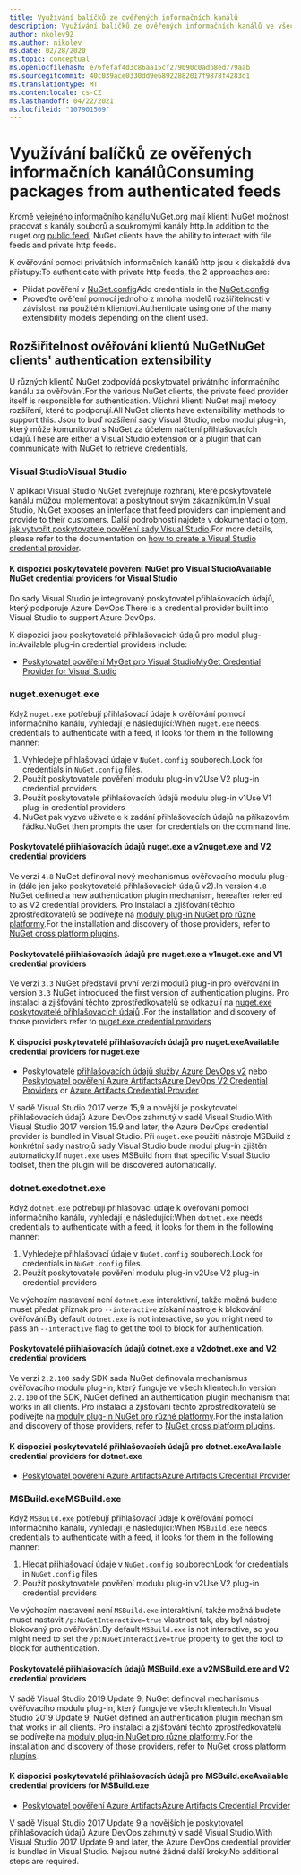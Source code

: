 ```yaml
---
title: Využívání balíčků ze ověřených informačních kanálů
description: Využívání balíčků ze ověřených informačních kanálů ve všech scénářích klientů NuGet
author: nkolev92
ms.author: nikolev
ms.date: 02/28/2020
ms.topic: conceptual
ms.openlocfilehash: e76fefaf4d3c86aa15cf279090c0adb8ed779aab
ms.sourcegitcommit: 40c039ace0330dd9e68922882017f9878f4283d1
ms.translationtype: MT
ms.contentlocale: cs-CZ
ms.lasthandoff: 04/22/2021
ms.locfileid: "107901509"
---
```

# <a name="consuming-packages-from-authenticated-feeds"></a><span data-ttu-id="6a224-103">Využívání balíčků ze ověřených informačních kanálů</span><span class="sxs-lookup"><span data-stu-id="6a224-103">Consuming packages from authenticated feeds</span></span>

<span data-ttu-id="6a224-104">Kromě [veřejného informačního kanálu](https://api.nuget.org/v3/index.json)NuGet.org mají klienti NuGet možnost pracovat s kanály souborů a soukromými kanály http.</span><span class="sxs-lookup"><span data-stu-id="6a224-104">In addition to the nuget.org [public feed](https://api.nuget.org/v3/index.json), NuGet clients have the ability to interact with file feeds and private http feeds.</span></span>


<span data-ttu-id="6a224-105">K ověřování pomocí privátních informačních kanálů http jsou k diskaždé dva přístupy:</span><span class="sxs-lookup"><span data-stu-id="6a224-105">To authenticate with private http feeds, the 2 approaches are:</span></span>

* <span data-ttu-id="6a224-106">Přidat pověření v [NuGet.config](../reference/nuget-config-file.md#packagesourcecredentials)</span><span class="sxs-lookup"><span data-stu-id="6a224-106">Add credentials in the [NuGet.config](../reference/nuget-config-file.md#packagesourcecredentials)</span></span>
* <span data-ttu-id="6a224-107">Proveďte ověření pomocí jednoho z mnoha modelů rozšiřitelnosti v závislosti na použitém klientovi.</span><span class="sxs-lookup"><span data-stu-id="6a224-107">Authenticate using one of the many extensibility models depending on the client used.</span></span>

## <a name="nuget-clients-authentication-extensibility"></a><span data-ttu-id="6a224-108">Rozšiřitelnost ověřování klientů NuGet</span><span class="sxs-lookup"><span data-stu-id="6a224-108">NuGet clients' authentication extensibility</span></span>

<span data-ttu-id="6a224-109">U různých klientů NuGet zodpovídá poskytovatel privátního informačního kanálu za ověřování.</span><span class="sxs-lookup"><span data-stu-id="6a224-109">For the various NuGet clients, the private feed provider itself is responsible for authentication.</span></span>
<span data-ttu-id="6a224-110">Všichni klienti NuGet mají metody rozšíření, které to podporují.</span><span class="sxs-lookup"><span data-stu-id="6a224-110">All NuGet clients have extensibility methods to support this.</span></span> <span data-ttu-id="6a224-111">Jsou to buď rozšíření sady Visual Studio, nebo modul plug-in, který může komunikovat s NuGet za účelem načtení přihlašovacích údajů.</span><span class="sxs-lookup"><span data-stu-id="6a224-111">These are either a Visual Studio extension or a plugin that can communicate with NuGet to retrieve credentials.</span></span>

### <a name="visual-studio"></a><span data-ttu-id="6a224-112">Visual Studio</span><span class="sxs-lookup"><span data-stu-id="6a224-112">Visual Studio</span></span>

<span data-ttu-id="6a224-113">V aplikaci Visual Studio NuGet zveřejňuje rozhraní, které poskytovatelé kanálu můžou implementovat a poskytnout svým zákazníkům.</span><span class="sxs-lookup"><span data-stu-id="6a224-113">In Visual Studio, NuGet exposes an interface that feed providers can implement and provide to their customers.</span></span> <span data-ttu-id="6a224-114">Další podrobnosti najdete v dokumentaci o [tom, jak vytvořit poskytovatele pověření sady Visual Studio](../reference/extensibility/NuGet-Credential-Providers-for-Visual-Studio.md).</span><span class="sxs-lookup"><span data-stu-id="6a224-114">For more details, please refer to the documentation on [how to create a Visual Studio credential provider](../reference/extensibility/NuGet-Credential-Providers-for-Visual-Studio.md).</span></span>

#### <a name="available-nuget-credential-providers-for-visual-studio"></a><span data-ttu-id="6a224-115">K dispozici poskytovatelé pověření NuGet pro Visual Studio</span><span class="sxs-lookup"><span data-stu-id="6a224-115">Available NuGet credential providers for Visual Studio</span></span>

<span data-ttu-id="6a224-116">Do sady Visual Studio je integrovaný poskytovatel přihlašovacích údajů, který podporuje Azure DevOps.</span><span class="sxs-lookup"><span data-stu-id="6a224-116">There is a credential provider built into Visual Studio to support Azure DevOps.</span></span>


<span data-ttu-id="6a224-117">K dispozici jsou poskytovatelé přihlašovacích údajů pro modul plug-in:</span><span class="sxs-lookup"><span data-stu-id="6a224-117">Available plug-in credential providers include:</span></span>

* [<span data-ttu-id="6a224-118">Poskytovatel pověření MyGet pro Visual Studio</span><span class="sxs-lookup"><span data-stu-id="6a224-118">MyGet Credential Provider for Visual Studio</span></span>](http://docs.myget.org/docs/reference/credential-provider-for-visual-studio)

### <a name="nugetexe"></a><span data-ttu-id="6a224-119">nuget.exe</span><span class="sxs-lookup"><span data-stu-id="6a224-119">nuget.exe</span></span>

<span data-ttu-id="6a224-120">Když `nuget.exe` potřebují přihlašovací údaje k ověřování pomocí informačního kanálu, vyhledají je následující:</span><span class="sxs-lookup"><span data-stu-id="6a224-120">When `nuget.exe` needs credentials to authenticate with a feed, it looks for them in the following manner:</span></span>

1. <span data-ttu-id="6a224-121">Vyhledejte přihlašovací údaje v `NuGet.config` souborech.</span><span class="sxs-lookup"><span data-stu-id="6a224-121">Look for credentials in `NuGet.config` files.</span></span>
1. <span data-ttu-id="6a224-122">Použít poskytovatele pověření modulu plug-in v2</span><span class="sxs-lookup"><span data-stu-id="6a224-122">Use V2 plug-in credential providers</span></span>
1. <span data-ttu-id="6a224-123">Použít poskytovatele přihlašovacích údajů modulu plug-in v1</span><span class="sxs-lookup"><span data-stu-id="6a224-123">Use V1 plug-in credential providers</span></span>
1. <span data-ttu-id="6a224-124">NuGet pak vyzve uživatele k zadání přihlašovacích údajů na příkazovém řádku.</span><span class="sxs-lookup"><span data-stu-id="6a224-124">NuGet then prompts the user for credentials on the command line.</span></span>

#### <a name="nugetexe-and-v2-credential-providers"></a><span data-ttu-id="6a224-125">Poskytovatelé přihlašovacích údajů nuget.exe a v2</span><span class="sxs-lookup"><span data-stu-id="6a224-125">nuget.exe and V2 credential providers</span></span>

<span data-ttu-id="6a224-126">Ve verzi `4.8` NuGet definoval nový mechanismus ověřovacího modulu plug-in (dále jen jako poskytovatelé přihlašovacích údajů v2).</span><span class="sxs-lookup"><span data-stu-id="6a224-126">In version `4.8` NuGet defined a new authentication plugin mechanism, hereafter referred to as V2 credential providers.</span></span>
<span data-ttu-id="6a224-127">Pro instalaci a zjišťování těchto zprostředkovatelů se podívejte na [moduly plug-in NuGet pro různé platformy](../reference/extensibility/NuGet-Cross-Platform-Plugins.md#plugin-installation-and-discovery).</span><span class="sxs-lookup"><span data-stu-id="6a224-127">For the installation and discovery of those providers, refer to [NuGet cross platform plugins](../reference/extensibility/NuGet-Cross-Platform-Plugins.md#plugin-installation-and-discovery).</span></span>

#### <a name="nugetexe-and-v1-credential-providers"></a><span data-ttu-id="6a224-128">Poskytovatelé přihlašovacích údajů pro nuget.exe a v1</span><span class="sxs-lookup"><span data-stu-id="6a224-128">nuget.exe and V1 credential providers</span></span>

<span data-ttu-id="6a224-129">Ve verzi `3.3` NuGet představil první verzi modulů plug-in pro ověřování.</span><span class="sxs-lookup"><span data-stu-id="6a224-129">In version `3.3` NuGet introduced the first version of authentication plugins.</span></span>
<span data-ttu-id="6a224-130">Pro instalaci a zjišťování těchto zprostředkovatelů se odkazují na [nuget.exe poskytovatelé přihlašovacích údajů](../reference/extensibility/nuget-exe-Credential-Providers.md#nugetexe-credential-provider-discovery) .</span><span class="sxs-lookup"><span data-stu-id="6a224-130">For the installation and discovery of those providers refer to [nuget.exe credential providers](../reference/extensibility/nuget-exe-Credential-Providers.md#nugetexe-credential-provider-discovery)</span></span>

#### <a name="available-credential-providers-for-nugetexe"></a><span data-ttu-id="6a224-131">K dispozici poskytovatelé přihlašovacích údajů pro nuget.exe</span><span class="sxs-lookup"><span data-stu-id="6a224-131">Available credential providers for nuget.exe</span></span>

* <span data-ttu-id="6a224-132">Poskytovatelé [přihlašovacích údajů služby Azure DevOps v2](/azure/devops/artifacts/nuget/nuget-exe#add-a-feed-to-nuget-482-or-later) nebo [Poskytovatel pověření Azure Artifacts](https://github.com/microsoft/artifacts-credprovider)</span><span class="sxs-lookup"><span data-stu-id="6a224-132">[Azure DevOps V2 Credential Providers](/azure/devops/artifacts/nuget/nuget-exe#add-a-feed-to-nuget-482-or-later) or [Azure Artifacts Credential Provider](https://github.com/microsoft/artifacts-credprovider)</span></span>

<span data-ttu-id="6a224-133">V sadě Visual Studio 2017 verze 15,9 a novější je poskytovatel přihlašovacích údajů Azure DevOps zahrnutý v sadě Visual Studio.</span><span class="sxs-lookup"><span data-stu-id="6a224-133">With Visual Studio 2017 version 15.9 and later, the Azure DevOps credential provider is bundled in Visual Studio.</span></span>
<span data-ttu-id="6a224-134">Při `nuget.exe` použití nástroje MSBuild z konkrétní sady nástrojů sady Visual Studio bude modul plug-in zjištěn automaticky.</span><span class="sxs-lookup"><span data-stu-id="6a224-134">If `nuget.exe` uses MSBuild from that specific Visual Studio toolset, then the plugin will be discovered automatically.</span></span>

### <a name="dotnetexe"></a><span data-ttu-id="6a224-135">dotnet.exe</span><span class="sxs-lookup"><span data-stu-id="6a224-135">dotnet.exe</span></span>

<span data-ttu-id="6a224-136">Když `dotnet.exe` potřebují přihlašovací údaje k ověřování pomocí informačního kanálu, vyhledají je následující:</span><span class="sxs-lookup"><span data-stu-id="6a224-136">When `dotnet.exe` needs credentials to authenticate with a feed, it looks for them in the following manner:</span></span>

1. <span data-ttu-id="6a224-137">Vyhledejte přihlašovací údaje v `NuGet.config` souborech.</span><span class="sxs-lookup"><span data-stu-id="6a224-137">Look for credentials in `NuGet.config` files.</span></span>
1. <span data-ttu-id="6a224-138">Použít poskytovatele pověření modulu plug-in v2</span><span class="sxs-lookup"><span data-stu-id="6a224-138">Use V2 plug-in credential providers</span></span>

<span data-ttu-id="6a224-139">Ve výchozím nastavení není `dotnet.exe` interaktivní, takže možná budete muset předat příznak pro `--interactive` získání nástroje k blokování ověřování.</span><span class="sxs-lookup"><span data-stu-id="6a224-139">By default `dotnet.exe` is not interactive, so you might need to pass an `--interactive` flag to get the tool to block for authentication.</span></span>

#### <a name="dotnetexe-and-v2-credential-providers"></a><span data-ttu-id="6a224-140">Poskytovatelé přihlašovacích údajů dotnet.exe a v2</span><span class="sxs-lookup"><span data-stu-id="6a224-140">dotnet.exe and V2 credential providers</span></span>

<span data-ttu-id="6a224-141">Ve verzi `2.2.100` sady SDK sada NuGet definovala mechanismus ověřovacího modulu plug-in, který funguje ve všech klientech.</span><span class="sxs-lookup"><span data-stu-id="6a224-141">In version `2.2.100` of the SDK, NuGet defined an authentication plugin mechanism that works in all clients.</span></span>
<span data-ttu-id="6a224-142">Pro instalaci a zjišťování těchto zprostředkovatelů se podívejte na [moduly plug-in NuGet pro různé platformy](../reference/extensibility/NuGet-Cross-Platform-Plugins.md#plugin-installation-and-discovery).</span><span class="sxs-lookup"><span data-stu-id="6a224-142">For the installation and discovery of those providers, refer to [NuGet cross platform plugins](../reference/extensibility/NuGet-Cross-Platform-Plugins.md#plugin-installation-and-discovery).</span></span>

#### <a name="available-credential-providers-for-dotnetexe"></a><span data-ttu-id="6a224-143">K dispozici poskytovatelé přihlašovacích údajů pro dotnet.exe</span><span class="sxs-lookup"><span data-stu-id="6a224-143">Available credential providers for dotnet.exe</span></span>

* [<span data-ttu-id="6a224-144">Poskytovatel pověření Azure Artifacts</span><span class="sxs-lookup"><span data-stu-id="6a224-144">Azure Artifacts Credential Provider</span></span>](https://github.com/microsoft/artifacts-credprovider)

### <a name="msbuildexe"></a><span data-ttu-id="6a224-145">MSBuild.exe</span><span class="sxs-lookup"><span data-stu-id="6a224-145">MSBuild.exe</span></span>

<span data-ttu-id="6a224-146">Když `MSBuild.exe` potřebují přihlašovací údaje k ověřování pomocí informačního kanálu, vyhledají je následující:</span><span class="sxs-lookup"><span data-stu-id="6a224-146">When `MSBuild.exe` needs credentials to authenticate with a feed, it looks for them in the following manner:</span></span>

1. <span data-ttu-id="6a224-147">Hledat přihlašovací údaje v `NuGet.config` souborech</span><span class="sxs-lookup"><span data-stu-id="6a224-147">Look for credentials in `NuGet.config` files</span></span>
1. <span data-ttu-id="6a224-148">Použít poskytovatele pověření modulu plug-in v2</span><span class="sxs-lookup"><span data-stu-id="6a224-148">Use V2 plug-in credential providers</span></span>

<span data-ttu-id="6a224-149">Ve výchozím nastavení není `MSBuild.exe` interaktivní, takže možná budete muset nastavit `/p:NuGetInteractive=true` vlastnost tak, aby byl nástroj blokovaný pro ověřování.</span><span class="sxs-lookup"><span data-stu-id="6a224-149">By default `MSBuild.exe` is not interactive, so you might need to set the `/p:NuGetInteractive=true` property to get the tool to block for authentication.</span></span>

#### <a name="msbuildexe-and-v2-credential-providers"></a><span data-ttu-id="6a224-150">Poskytovatelé přihlašovacích údajů MSBuild.exe a v2</span><span class="sxs-lookup"><span data-stu-id="6a224-150">MSBuild.exe and V2 credential providers</span></span>

<span data-ttu-id="6a224-151">V sadě Visual Studio 2019 Update 9, NuGet definoval mechanismus ověřovacího modulu plug-in, který funguje ve všech klientech.</span><span class="sxs-lookup"><span data-stu-id="6a224-151">In Visual Studio 2019 Update 9, NuGet defined an authentication plugin mechanism that works in all clients.</span></span>
<span data-ttu-id="6a224-152">Pro instalaci a zjišťování těchto zprostředkovatelů se podívejte na [moduly plug-in NuGet pro různé platformy](../reference/extensibility/NuGet-Cross-Platform-Plugins.md#plugin-installation-and-discovery).</span><span class="sxs-lookup"><span data-stu-id="6a224-152">For the installation and discovery of those providers, refer to [NuGet cross platform plugins](../reference/extensibility/NuGet-Cross-Platform-Plugins.md#plugin-installation-and-discovery).</span></span>

#### <a name="available-credential-providers-for-msbuildexe"></a><span data-ttu-id="6a224-153">K dispozici poskytovatelé přihlašovacích údajů pro MSBuild.exe</span><span class="sxs-lookup"><span data-stu-id="6a224-153">Available credential providers for MSBuild.exe</span></span>

* [<span data-ttu-id="6a224-154">Poskytovatel pověření Azure Artifacts</span><span class="sxs-lookup"><span data-stu-id="6a224-154">Azure Artifacts Credential Provider</span></span>](https://github.com/microsoft/artifacts-credprovider)

<span data-ttu-id="6a224-155">V sadě Visual Studio 2017 Update 9 a novějších je poskytovatel přihlašovacích údajů Azure DevOps zahrnutý v sadě Visual Studio.</span><span class="sxs-lookup"><span data-stu-id="6a224-155">With Visual Studio 2017 Update 9 and later, the Azure DevOps credential provider is bundled in Visual Studio.</span></span> <span data-ttu-id="6a224-156">Nejsou nutné žádné další kroky.</span><span class="sxs-lookup"><span data-stu-id="6a224-156">No additional steps are required.</span></span>
